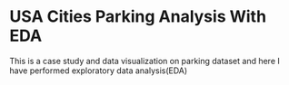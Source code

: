 # USA Cities Parking Analysis With EDA
This is a case  study and data visualization on parking dataset and here I have performed exploratory data analysis(EDA)
